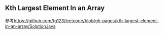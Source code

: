 Kth Largest Element In an Array
-------------------------------

参考<https://github.com/tg123/leetcode/blob/gh-pages/kth-largest-element-in-an-array/Solution.java>